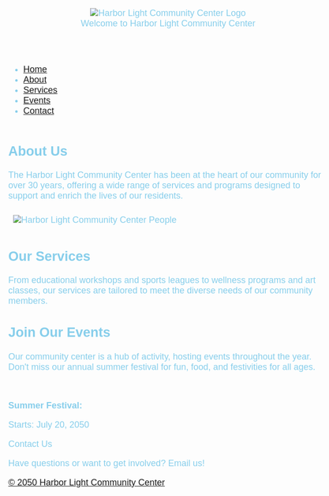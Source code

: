 
<html>
<head>
 <title>Harbor Light Community Center</title>
 <style>
   body{
     font-family: Arial, sans-serif;
     color: skyblue;
     font-size: 18px;
   }
  .center-and-space-content{ text-align:center ; padding: 10 px;}
 </style>
</head>
<body>
 
 <header>
 <div><img src="https://edube.org/uploads/media/default/0001/04/logo.jpg" alt="Harbor Light Community Center
Logo"></div>
 Welcome to Harbor Light Community Center
 </header>
 <nav role="navigation">
   <ul><a>
 <li><a href="#home">Home</a></li> 
  <li><a href="#about"> About</a></li>
 <li><a href="#services">Services</a></li>
 <li><a href="#events"> Events</a></li>
  <li><a href="#contact">Contact</a></li>
</ul></nav>


 <div class="banner">
 <img src="https://edube.org/uploads/media/default/0001/04/decorative-banner.jpg"
alt="",aria-hidden="true">
 </div>
 <div>
   <main>
     <section id="about">
 <h1>About Us</h1>
 <p>The Harbor Light Community Center has been at the heart of our community for over
30 years, offering a wide range of services and programs designed to support and enrich the lives
of our residents.</p></section>
 <p><img src="https://edube.org/uploads/media/default/0001/04/community-center.jpg" alt="Harbor Light Community Center People"
hspace="10" vspace="10"></p>
 
 <section id="services">
 <h2>Our Services</h2>
 <p>From educational workshops and sports leagues to wellness programs and art classes,
our services are tailored to meet the diverse needs of our community members.</p> </section>
 <div>
   <section id="events">
 <h2>Join Our Events</h2>
 <p>Our community center is a hub of activity, hosting events throughout the year. Don't
miss our annual summer festival for fun, food, and festivities for all ages.</p></section>
 <br>
 </div><main>
 <p><strong>Summer Festival:</strong>
   <br>
<time><section itemscope="http://schema.org/Event", itemtype="http://schema.org/Event"</section> Starts: July 20, 2050</time></p>
 <section id="contact">
 <footer>
 Contact Us
 
 <p>Have questions or want to get involved? Email us!</p>
 <a href="mailto:info@harborlight.com"
 <p>© 2050 Harbor Light Community Center</p>
 </footer>
 </section>
</body>
</html>
